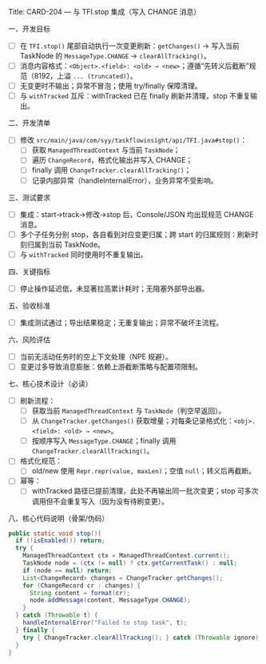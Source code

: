 Title: CARD-204 — 与 TFI.stop 集成（写入 CHANGE 消息）

一、开发目标
- ☐ 在 `TFI.stop()` 尾部自动执行一次变更刷新：`getChanges()` → 写入当前 TaskNode 的 `MessageType.CHANGE` → `clearAllTracking()`。
- ☐ 消息内容格式：`<Object>.<field>: <old> → <new>`；遵循“先转义后截断”规范（8192，上溢 `... (truncated)`）。
- ☐ 无变更时不输出；异常不冒泡；使用 try/finally 保障清理。
- ☐ 与 `withTracked` 互斥：withTracked 已在 finally 刷新并清理，stop 不重复输出。

二、开发清单
- ☐ 修改 `src/main/java/com/syy/taskflowinsight/api/TFI.java#stop()`：
  - ☐ 获取 `ManagedThreadContext` 与当前 `TaskNode`；
  - ☐ 遍历 `ChangeRecord`，格式化输出并写入 CHANGE；
  - ☐ finally 调用 `ChangeTracker.clearAllTracking()`；
  - ☐ 记录内部异常（handleInternalError），业务异常不受影响。

三、测试要求
- ☐ 集成：start→track→修改→stop 后，Console/JSON 均出现规范 CHANGE 消息。
- ☐ 多个子任务分别 stop，各自看到对应变更归属；跨 start 的归属规则：刷新时刻归属到当前 TaskNode。
- ☐ 与 `withTracked` 同时使用时不重复输出。

四、关键指标
- ☐ 停止操作延迟低，未显著拉高累计耗时；无阻塞外部导出器。

五、验收标准
- ☐ 集成测试通过；导出结果稳定；无重复输出；异常不破坏主流程。

六、风险评估
- ☐ 当前无活动任务时的空上下文处理（NPE 规避）。
- ☐ 变更过多导致消息膨胀：依赖上游截断策略与配置项限制。

七、核心技术设计（必读）
- ☐ 刷新流程：
  - ☐ 获取当前 `ManagedThreadContext` 与 `TaskNode`（判空早返回）。
  - ☐ 从 `ChangeTracker.getChanges()` 获取增量；对每条记录格式化：`<obj>.<field>: <old> → <new>`。
  - ☐ 按顺序写入 `MessageType.CHANGE`；finally 调用 `ChangeTracker.clearAllTracking()`。
- ☐ 格式化规范：
  - ☐ old/new 使用 `Repr.repr(value, maxLen)`；空值 `null`；转义后再截断。
- ☐ 幂等：
  - ☐ withTracked 路径已提前清理，此处不再输出同一批次变更；stop 可多次调用但不会重复写入（因为没有待刷变更）。

八、核心代码说明（骨架/伪码）
```java
public static void stop(){
  if (!isEnabled()) return;
  try {
    ManagedThreadContext ctx = ManagedThreadContext.current();
    TaskNode node = (ctx != null) ? ctx.getCurrentTask() : null;
    if (node == null) return;
    List<ChangeRecord> changes = ChangeTracker.getChanges();
    for (ChangeRecord cr : changes) {
      String content = format(cr);
      node.addMessage(content, MessageType.CHANGE);
    }
  } catch (Throwable t) {
    handleInternalError("Failed to stop task", t);
  } finally {
    try { ChangeTracker.clearAllTracking(); } catch (Throwable ignore) {}
  }
}
```
